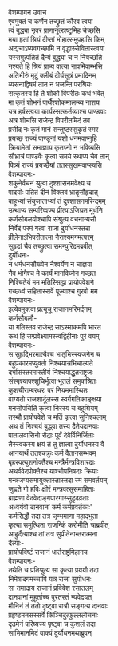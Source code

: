 वैशम्पायन उवाच  
एवमुक्तं च कर्णेन तच्छ्रुतं कौरव त्वया  
त्वं बुद्ध्या नृवर प्राणानुत्स्रष्टुमिह चेच्छसि  
मया हृतां श्रियं दीप्तां मोहात्समुपहासि किम्  
अद्यचाऽप्यवगच्छामि न वृद्धास्सेवितास्त्वया  
यस्समुत्पतितं दैन्यं बुद्ध्या च न नियच्छति  
नश्यते हि श्रियं प्राप्य वात्या नावमिवाम्भसि  
अतिभीरुं मृदुं क्लीबं दीर्घसूत्रं प्रमादिनम्  
व्यसनाद्विषमं तात न भजन्ति परश्रियः  
सत्कृतस्य हि ते शोको विपरीतः कथं भवेत्  
मा कृतं शोभनं पार्थैश्शोकमालम्ब्य नाशय  
यत्र हर्षस्त्वया कार्यस्सत्कर्तव्याश्च पाण्डवाः  
अत्र शोचसि राजेन्द्र विपरीतमिदं तव  
प्रसीद नः कृतं मानं सन्तुष्टस्सुकृतं स्मर  
प्रयच्छ राज्यं पाण्डूनां यशो धनमवाप्नुहि  
क्रियामेतां समाज्ञाय कृतघ्नो न भविष्यसि  
सौभ्रात्रं पाण्डवैः कृत्वा समये स्थाप्य चैव तान्  
पित्र्यं राज्यं प्रयच्छैषां ततस्सुखमवाप्स्यसि  
वैशम्पायनः-  
शकुनेर्वचनं श्रुत्वा दुश्शासनमवेक्ष्य च  
पादयोः पतितं दीनं विक्लबं भ्रातृसौहृदात्  
बाहुभ्यां संयुजाताभ्यां तं दुश्शासनमरिन्दमम्  
उत्थाप्य सम्परिष्वज्य प्रीत्याऽजिघ्रत मूर्धनि  
कर्णसौबलयोश्चापि संश्रुत्य वचनान्यसौ  
निर्वेदं परमं गत्वा राजा दुर्योधनस्तदा  
व्रीलेनाऽभिपरीतात्मा नैराश्यमगमत्परम्  
सुहृदां चैव तच्छ्रुत्वा समन्युरिदमब्रवीत्  
दुर्योधनः-  
न धर्मधनसौख्येन नैश्वर्येण न चाज्ञया  
नैव भोगैश्च मे कार्यं मानविघ्नेन गच्छत  
निश्चितेयं मम मतिस्सिद्धा प्रायोपवेशने  
गच्छध्वं सहितास्सर्वे पूज्याश्च गुरवो मम  
वैशम्पायनः-  
इत्येवमुक्त्वा प्रत्यूचू राजानमरिमर्दनम्  
कर्णसौबलौ-  
या गतिस्तव राजेन्द्र साऽस्माकमपि भारत  
कथं हि सम्प्रवेक्ष्यामस्त्वद्विहीनाः पुरं वयम्  
वैशम्पायनः-  
स सुहृद्भिरमात्यैश्च भातृभिस्स्वजनेन च  
बहुप्रकारमप्युक्तो निश्चयान्नभिचाल्यते  
दर्भासंस्तरमास्तीर्य निश्चयाद्धृतराष्ट्रजः  
संस्पृश्यापश्शुचिर्भूत्वा भूतलं समुपाश्रितः  
कुशचीराम्बरधरः परं नियममास्थितः  
वाग्यतो राजशार्दूलस्स स्वर्गगतिकाङ्क्षया  
मनसोपचितिं कृत्वा निरस्य च बहुश्रियम्  
तस्थौ प्रायोपवेशे च मतिं कृत्वा सुनिश्चलाम्  
अथ तं निश्चयं बुद्ध्वा तस्य दैतेयदानवाः  
पातालवासिनो रौद्राः पूर्वं देवैर्विनिर्जिताः  
तैस्स्वकस्य क्षयं तं तु ज्ञात्वा दुर्योधनस्य वै  
आनयार्थं ततश्चक्रुः कर्म वैतानसम्भवम्  
बृहस्पत्युशनोक्तैश्च मन्त्रैर्मन्त्रविशारदाः  
अथर्ववेदप्रोक्तैश्च याश्चौपनिषदाः क्रियाः  
मन्त्रजप्यसमायुक्तास्तास्तदा स्म समवर्तयन्  
जुह्वते गो हविः क्षीरं मन्त्रवत्सुसमाहिताः  
ब्राह्मणा वेदवेदाङ्गपारगास्सुदृढव्रताः  
अध्वर्यवो दानवानां कर्म कर्मप्रवर्तकाः'  
कर्मसिद्धौ तदा तत्र जृम्भमाणा महाद्भुता  
कृत्या समुत्थिता राजन्किं करोमीति चाब्रवीत्  
आहुर्दैत्याश्च तां तत्र सुप्रीतेनान्तरात्मना  
दैत्याः-  
प्रायोपविष्टं राजानं धार्तराष्ट्रमिहानय  
वैशम्पायनः-  
तथेति च प्रतिश्रुत्य सा कृत्या प्रययौ तदा  
निमेषादगमच्चापि यत्र राजा सुयोधनः  
सा तमादाय राजानं प्रविवेश रसातलम्  
दानवानां मुहूर्ताच्च पुरतस्तं न्यवेदयत्  
मौनिनं तं ततो दृष्ट्वा रात्रौ सङ्गत्य दानवाः  
प्रहृष्टमनसस्सर्वे किञ्चिदुत्फुल्ललोचनाः  
दृढमेनं परिष्यज्य पृष्ट्वा च कुशलं तदा  
साभिमानमिदं वाक्यं दुर्योधनमथाब्रुवन्  
